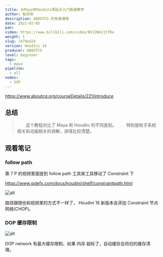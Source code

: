 ```yaml
---
title: 从Maya学Houdini零起点入门极速教学
author: 智伤帝
description: ABOUTCG 的免费课程
date: 2021-02-05
pan: 
video: https://www.bilibili.com/video/BV12W411t7Ra
weight: 1
slug: 7479ed24
version: Houdini 14
producer: ABOUTCG
level: beginner
tags: 
  - maya
pipeline:
  - all
nodes:
  - SOP
---
```


https://www.aboutcg.org/courseDetails/221/introduce

## 总结

> &emsp;&emsp;这个教程对比了 Maya 和 Houdini 的不同差别。
> &emsp;&emsp;特别是粒子系统相关和动画相关的讲解，讲得比较清楚。

## 观看笔记

### follow path

第 7 P 的视频里面提到 follow path 工具架工具移动了 Constraint 下

https://www.sidefx.com/docs/houdini/shelf/constraintpath.html

![alt](https://cdn.jsdelivr.net/gh/FXTD-ODYSSEY/HoudiniWiki@gh-pages/posts/7479ed24/01.png)

路径跟随也和视频里的方式不一样了， Houdini 18 新版本会添加 Constraint 节点网络(CHOP)。

### DOP 缓存限制

![alt](https://cdn.jsdelivr.net/gh/FXTD-ODYSSEY/HoudiniWiki@gh-pages/posts/7479ed24/02.jpg)

DOP network 有最大缓存限制，如果 内存 超标了，自动缓存会将旧的缓存清理。


